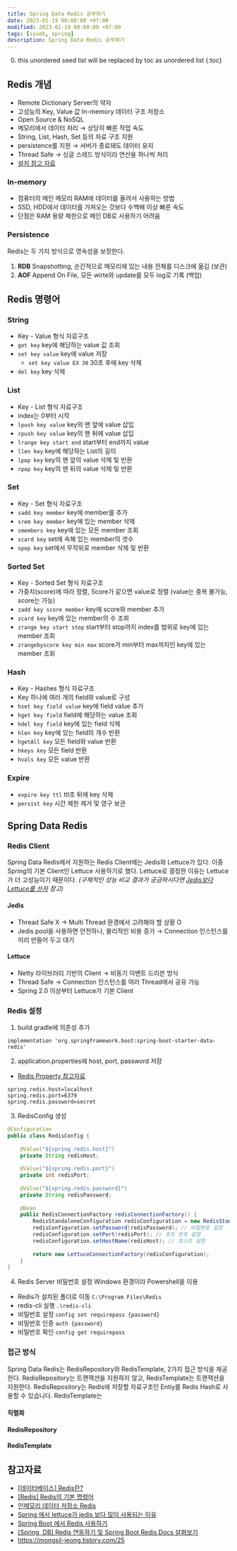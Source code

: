 ```yaml
---
title: Spring Data Redis 공부하기
date: 2023-01-19 00:00:00 +07:00
modified: 2023-01-19 00:00:00 +07:00
tags: [ssueb, spring]
description: Spring Data Redis 공부하기
---
```


0. this unordered seed list will be replaced by toc as unordered list
{:toc}

## Redis 개념
- Remote Dictionary Server의 약자
- 고성능의 Key, Value 값 In-memory 데이터 구조 저장소
- Open Source & NoSQL
- 메모리에서 데이터 처리 → 상당히 빠른 작업 속도
- String, List, Hash, Set 등의 자료 구조 지원
- persistence를 지원 → 서버가 종료돼도 데이터 유지
- Thread Safe → 싱글 스레드 방식이라 연산을 하나씩 처리
- [설치 참고 자료](https://inpa.tistory.com/entry/REDIS-%F0%9F%93%9A-Window10-%ED%99%98%EA%B2%BD%EC%97%90-Redis-%EC%84%A4%EC%B9%98%ED%95%98%EA%B8%B0)

### In-memory
- 컴퓨터의 메인 메모리 RAM에 데이터를 올려서 사용하는 방법
- SSD, HDD에서 데이터를 가져오는 것보다 수백배 이상 빠른 속도
- 단점은 RAM 용량 제한으로 메인 DB로 사용하기 어려움

### Persistence
Redis는 두 가지 방식으로 영속성을 보장한다.
1. **RDB** Snapshotting, 순간적으로 메모리에 있는 내용 전체를 디스크에 옮김 (보관)
2. **AOF** Append On File, 모든 wirte와 update를 모두 log로 기록 (백업)

## Redis 명령어
### String
- Key - Value 형식 자료구조
- `get key` key에 해당하는 value 값 조회
- `set key value` key에 value 저장
  - `set key value EX 30` 30초 후에 key 삭제
- `del key` key 삭제

### List
- Key - List 형식 자료구조
- index는 0부터 시작
- `lpush key value` key의 맨 앞에 value 삽입
- `rpush key value` key의 맨 뒤에 value 삽입
- `lrange key start end` start부터 end까지 value
- `llen key` key에 해당하는 List의 길이 
- `lpop key` key의 맨 앞의 value 삭제 및 반환
- `rpop key` key의 맨 뒤의 value 삭제 및 반환

### Set
- Key - Set 형식 자료구조
- `sadd key member` key에 member를 추가
- `srem key member` key에 있는 member 삭제
- `smembers key` key에 있는 모든 member 조회
- `scard key` set에 속해 있는 member의 갯수
- `spop key` set에서 무작위로 member 삭제 및 반환

### Sorted Set
- Key - Sorted Set 형식 자료구조
- 가중치(score)에 따라 정렬, Score가 같으면 value로 정렬 (value는 중복 불가능, score는 가능)
- `zadd key score member` key에 score와 member 추가
- `zcard key` key에 있는 member의 수 조회
- `zrange key start stop` start부터 stop까지 index를 범위로 key에 있는 member 조회
- `zrangebyscore key min max` score가 min부터 max까지인 key에 있는 member 조회

### Hash
- Key - Hashes 형식 자료구조
- Key 하나에 여러 개의 field와 value로 구성
- `hset key field value` key에 field value 추가
- `hget key field` field에 해당하는 value 조회
- `hdel key field` key에 있는 field 삭제
- `hlen key` key에 있는 field의 개수 반환
- `hgetAll key` 모든 field와 value 반환
- `hkeys key` 모든 field 반환
- `hvals key` 모든 value 반환

### Expire
- `expire key ttl` ttl초 뒤에 key 삭제
- `persist key` 시간 제한 제거 및 영구 보관

## Spring Data Redis 

### Redis Client
Spring Data Redis에서 지원하는 Redis Client에는 Jedis와 Lettuce가 있다. 이중 Spring의 기본 Client인 Lettuce 사용하기로 했다. Lettuce로 결정한 이유는 Lettuce가 더 고성능이기 때문이다. *(구체적인 성능 비교 결과가 궁금하시다면 [Jedis보다 Lettuce를 쓰자](https://jojoldu.tistory.com/418) 참고)*

#### Jedis
- Thread Safe X → Multi Thread 환경에서 고려해야 할 상황 O
- Jedis pool을 사용하면 안전하나, 물리적인 비용 증가 → Connection 인스턴스를 미리 만들어 두고 대기

#### Lettuce
- Netty 라이브러리 기반의 Client → 비동기 이벤트 드리븐 방식
- Thread Safe → Connection 인스턴스를 여러 Thread에서 공유 가능
- Spring 2.0 이상부터 Lettuce가 기본 Client

### Redis 설정
1. build.gradle에 의존성 추가
```
implementation 'org.springframework.boot:spring-boot-starter-data-redis'
```

2. application.properties에 host, port, password 저장
- [Redis Property 참고자료](https://zetawiki.com/wiki/%EC%8A%A4%ED%94%84%EB%A7%81_REDIS_%ED%94%84%EB%A1%9C%ED%8D%BC%ED%8B%B0)
```
spring.redis.host=localhost
spring.redis.port=6379
spring.redis.password=secret
```

3. RedisConfig 생성
```java
@Configuration
public class RedisConfig {
	
	@Value("${spring.redis.host}")
	private String redisHost;
	
	@Value("${spring.redis.port}")
	private int redisPort;
	
	@Value("${spring.redis.password}")
	private String redisPassword;
	
	@Bean
	public RedisConnectionFactory redisConnectionFactory() {
		RedisStandaloneConfiguration redisConfiguration = new RedisStandaloneConfiguration();
		redisConfiguration.setPassword(redisPassword); // 비밀번호 설정
		redisConfiguration.setPort(redisPort); // 포트 번호 설정
		redisConfiguration.setHostName(redisHost); // 호스트 설정
		
		return new LettuceConnectionFactory(redisConfiguration);
	}
}
```

4. Redis Server 비밀번호 설정
Windows 환경이라 Powershell을 이용
- Redis가 설치된 폴더로 이동 `C:\Program Files\Redis`
- redis-cli 실행 `.\redis-cli`
- 비밀번호 설정 `config set requirepass {password}`
- 비밀번호 인증 `auth {password}`
- 비밀번호 확인 `config get requirepass`

### 접근 방식
Spring Data Redis는 RedisRepository와 RedisTemplate, 2가지 접근 방식을 제공한다. RedisRepository는 트랜잭션을 지원하지 않고, RedisTemplate는 트랜잭션을 지원한다. RedisRepository는 Redis에 저장할 자료구조인 Entiy를 Redis Hash로 사용할 수 있습니다. RedisTemplate는 

#### 직렬화

#### RedisRepository

#### RedisTemplate

## 참고자료
- [[데이터베이스] Redis란?](https://steady-coding.tistory.com/586)
- [[Redis] Redis의 기본 명령어](https://sabarada.tistory.com/104)
- [인메모리 데이터 저장소 Redis](https://zangzangs.tistory.com/72)
- [Spring 에서 lettuce가 jedis 보다 많이 사용되는 이유](https://swiftymind.tistory.com/97)
- [Spring Boot 에서 Redis 사용하기](https://bcp0109.tistory.com/328)
- [[Spring, DB] Redis 연동하기 및 Spring Boot Redis Docs 살펴보기](https://junghyungil.tistory.com/166)
- https://mongsil-jeong.tistory.com/25
